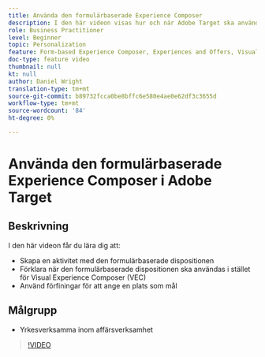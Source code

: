 ```yaml
---
title: Använda den formulärbaserade Experience Composer
description: I den här videon visas hur och när Adobe Target ska använda den formulärbaserade upplevelsedispositionen.
role: Business Practitioner
level: Beginner
topic: Personalization
feature: Form-based Experience Composer, Experiences and Offers, Visual Experience Composer (VEC)
doc-type: feature video
thumbnail: null
kt: null
author: Daniel Wright
translation-type: tm+mt
source-git-commit: b89732fcca0be8bffc6e580e4ae0e62df3c3655d
workflow-type: tm+mt
source-wordcount: '84'
ht-degree: 0%

---
```



# Använda den formulärbaserade Experience Composer i Adobe Target

## Beskrivning

I den här videon får du lära dig att:

* Skapa en aktivitet med den formulärbaserade dispositionen
* Förklara när den formulärbaserade dispositionen ska användas i stället för Visual Experience Composer (VEC)
* Använd förfiningar för att ange en plats som mål

## Målgrupp

* Yrkesverksamma inom affärsverksamhet

>[!VIDEO](https://video.tv.adobe.com/v/17390/?quality=12)